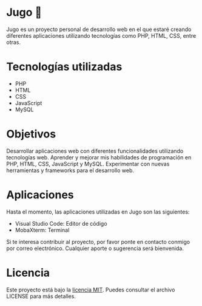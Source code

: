 # Jugo 🧃
Jugo es un proyecto personal de desarrollo web en el que estaré creando diferentes aplicaciones utilizando tecnologías como PHP, HTML, CSS, entre otras.

# Tecnologías utilizadas
- PHP
- HTML
- CSS
- JavaScript
- MySQL

# Objetivos
Desarrollar aplicaciones web con diferentes funcionalidades utilizando tecnologías web.
Aprender y mejorar mis habilidades de programación en PHP, HTML, CSS, JavaScript y MySQL.
Experimentar con nuevas herramientas y frameworks para el desarrollo web.

# Aplicaciones
Hasta el momento, las aplicaciones utilizadas en Jugo son las siguientes:

- Visual Studio Code: Editor de código
- MobaXterm: Terminal

Si te interesa contribuir al proyecto, por favor ponte en contacto conmigo por correo electrónico. Cualquier aporte o sugerencia será bienvenida.

# Licencia
Este proyecto está bajo la [licencia MIT](https://github.com/Jugo-dev/.github/blob/main/LICENCE). Puedes consultar el archivo LICENSE para más detalles.

